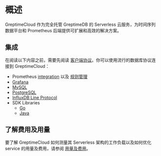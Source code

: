 # 概述

GreptimeCloud 作为完全托管 GreptimeDB 的 Serverless 云服务，为时间序列数据平台和 Prometheus 后端提供可扩展和高效的解决方案。

## 集成

在阅读以下内容之前，需要先阅读 [客户端协议](/user-guide/clients/overview.md)。你可以使用流行的数据库协议连接到 GreptimeCloud：

- Prometheus [integration](./integrations/prometheus/quick-setup.md) 以及 [规则管理](./integrations/prometheus/rule-management.md)
- [Grafana](./integrations/grafana.md)
- [MySQL](./integrations/mysql.md)
- [PostgreSQL](./integrations/postgresql.md)
- [InfluxDB Line Protocol](./integrations/influxdb.md)
- SDK Libraries
  - [Go](./integrations/sdk-libraries/go.md)
  - [Java](./integrations/sdk-libraries/java.md)

## 了解费用及用量

要了解 GreptimeCloud 如何测量其 Serverless 架构的工作负载以及如何优化 service 的用量及费用，请参阅 [用量及费用](./usage-&-billing/overview.md)。
